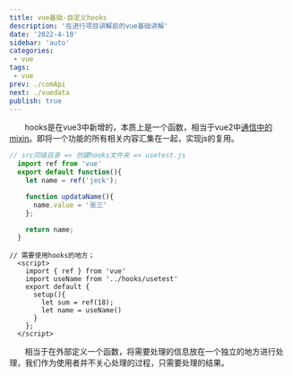 ```yaml
---
title: vue基础-自定义hooks
description: '在进行项目讲解前的vue基础讲解'
date: '2022-4-10'
sidebar: 'auto'
categories: 
 - vue
tags: 
 - vue
prev: ./comApi
next: ./vuedata
publish: true
---
```


&nbsp;&nbsp;&nbsp;&nbsp;&nbsp;&nbsp;&nbsp;hooks是在vue3中新增的，本质上是一个函数，相当于vue2中[通信中的mixin](../assembly/configAndProper.md)。即将一个功能的所有相关内容汇集在一起，实现js的复用。
```js
// src同级目录 => 创建hooks文件夹 => usetest.js
  import ref from 'vue'
  export default function(){
    let name = ref('jeck');

    function updataName(){
      name.value = '张三'
    };

    return name;
  }
```
```vue
// 需要使用hooks的地方；
  <script>   
    import { ref } from 'vue'
    import useName from '../hooks/usetest'
    export default {
      setup(){
        let sum = ref(18);
        let name = useName()
      }
    };
  </script>
```

&nbsp;&nbsp;&nbsp;&nbsp;&nbsp;&nbsp;&nbsp;相当于在外部定义一个函数，将需要处理的信息放在一个独立的地方进行处理，我们作为使用者并不关心处理的过程，只需要处理的结果。 


